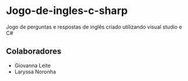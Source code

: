 # Jogo-de-ingles-c-sharp
Jogo de perguntas e respostas de inglês criado utilizando visual studio e C#

## Colaboradores
- Giovanna Leite
- Laryssa Noronha
